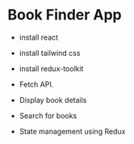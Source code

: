 # Book Finder App

- install react
- install tailwind css
- install redux-toolkit

- Fetch API.
- Display book details
- Search for books
- State management using Redux
